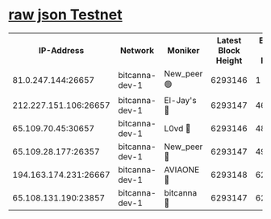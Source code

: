 [raw json Testnet](https://rpc-check.bcat.stavr.tech/bcat/rpc-bcat-result.json)
=


<table><tr><th>IP-Address</th><th>Network</th><th>Moniker</th><th>Latest Block Height</th><th>Earliest Block Height</th><th>Catching Up</th><th>Tx Index</th><th>Voting Power</th><th>Scan Time</th></tr><tr><td>81.0.247.144:26657</td><td>bitcanna-dev-1</td><td>New_peer 🟢</td><td>6293146</td><td>1</td><td>False</td><td>on</td><td>0</td><td>2024-02-04T16:33:33.051001504UTC</td></tr><tr><td>212.227.151.106:26657</td><td>bitcanna-dev-1</td><td>El-Jay's 🔴</td><td>6293147</td><td>4670391</td><td>False</td><td>on</td><td>2218164</td><td>2024-02-04T16:33:39.850809166UTC</td></tr><tr><td>65.109.70.45:30657</td><td>bitcanna-dev-1</td><td>L0vd 🔴</td><td>6293146</td><td>4828155</td><td>False</td><td>on</td><td>7920</td><td>2024-02-04T16:33:33.383464523UTC</td></tr><tr><td>65.109.28.177:26357</td><td>bitcanna-dev-1</td><td>New_peer 🔴</td><td>6293147</td><td>4952911</td><td>False</td><td>on</td><td>2237067</td><td>2024-02-04T16:33:40.188400960UTC</td></tr><tr><td>194.163.174.231:26667</td><td>bitcanna-dev-1</td><td>AVIAONE 🔴</td><td>6293148</td><td>6282321</td><td>False</td><td>on</td><td>1949865</td><td>2024-02-04T16:33:47.234785799UTC</td></tr><tr><td>65.108.131.190:23857</td><td>bitcanna-dev-1</td><td>bitcanna 🔴</td><td>6293147</td><td>6289147</td><td>False</td><td>off</td><td>82269</td><td>2024-02-04T16:33:40.530409654UTC</td></tr></table>